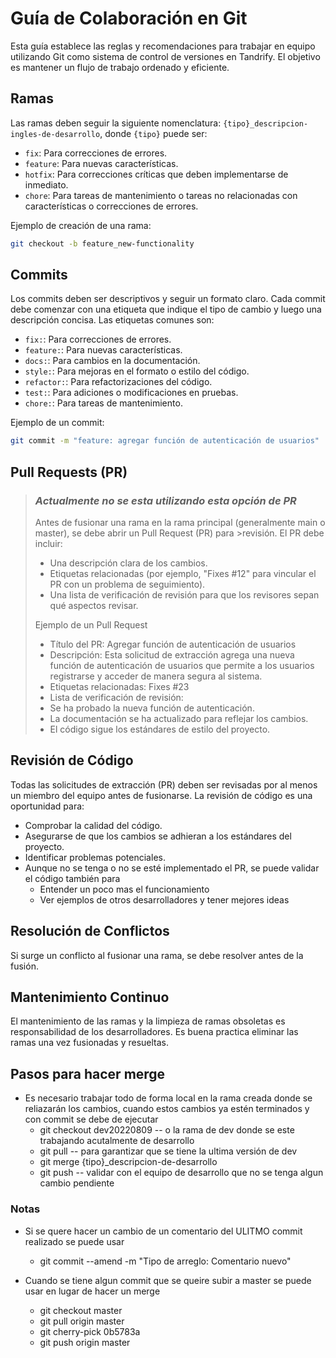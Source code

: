 # Guía de Colaboración en Git

Esta guía establece las reglas y recomendaciones para trabajar en equipo utilizando Git como sistema de control de versiones en Tandrify. El objetivo es mantener un flujo de trabajo ordenado y eficiente.

## Ramas

Las ramas deben seguir la siguiente nomenclatura: `{tipo}_descripcion-ingles-de-desarrollo`, donde `{tipo}` puede ser:

- `fix`: Para correcciones de errores.
- `feature`: Para nuevas características.
- `hotfix`: Para correcciones críticas que deben implementarse de inmediato.
- `chore`: Para tareas de mantenimiento o tareas no relacionadas con características o correcciones de errores.

Ejemplo de creación de una rama:
```bash
git checkout -b feature_new-functionality
```

## Commits

Los commits deben ser descriptivos y seguir un formato claro. Cada commit debe comenzar con una etiqueta que indique el tipo de cambio y luego una descripción concisa. Las etiquetas comunes son:

- `fix:`: Para correcciones de errores.
- `feature:`: Para nuevas características.
- `docs:`: Para cambios en la documentación.
- `style:`: Para mejoras en el formato o estilo del código.
- `refactor:`: Para refactorizaciones del código.
- `test:`: Para adiciones o modificaciones en pruebas.
- `chore:`: Para tareas de mantenimiento.

Ejemplo de un commit:
```bash
git commit -m "feature: agregar función de autenticación de usuarios"
```
## Pull Requests (PR) 
>### *Actualmente no se esta utilizando esta opción de PR*
>
>Antes de fusionar una rama en la rama principal (generalmente main o master), se debe abrir un Pull Request (PR) para >revisión. El PR debe incluir:
>
>- Una descripción clara de los cambios.
>- Etiquetas relacionadas (por ejemplo, "Fixes #12" para vincular el PR con un problema de seguimiento).
>- Una lista de verificación de revisión para que los revisores sepan qué aspectos revisar.
>
>Ejemplo de un Pull Request
>- Título del PR: Agregar función de autenticación de usuarios
>- Descripción: Esta solicitud de extracción agrega una nueva función de autenticación de usuarios que permite a los usuarios registrarse y acceder de manera segura al sistema.
>- Etiquetas relacionadas: Fixes #23
>- Lista de verificación de revisión:
>  - Se ha probado la nueva función de autenticación.
>  - La documentación se ha actualizado para reflejar los cambios.
>  - El código sigue los estándares de estilo del proyecto.

## Revisión de Código

Todas las solicitudes de extracción (PR) deben ser revisadas por al menos un miembro del equipo antes de fusionarse. La revisión de código es una oportunidad para:

- Comprobar la calidad del código.
- Asegurarse de que los cambios se adhieran a los estándares del proyecto.
- Identificar problemas potenciales.
- Aunque no se tenga o no se esté implementado el PR, se puede validar el código también para
  - Entender un poco mas el funcionamiento
  - Ver ejemplos de otros desarrolladores y tener mejores ideas


## Resolución de Conflictos
Si surge un conflicto al fusionar una rama, se debe resolver antes de la fusión. 

## Mantenimiento Continuo
El mantenimiento de las ramas y la limpieza de ramas obsoletas es responsabilidad de los desarrolladores. Es buena practica eliminar las ramas una vez fusionadas y resueltas.

## Pasos para hacer merge
- Es necesario trabajar todo de forma local en la rama creada donde se reliazarán los cambios, cuando estos cambios ya estén terminados y con commit se debe de ejecutar 
  - git checkout dev20220809 -- o la rama de dev donde se este trabajando acutalmente de desarrollo
  - git pull -- para garantizar que se tiene la ultima versión de dev
  - git merge {tipo}_descripcion-de-desarrollo
  - git push -- validar con el equipo de desarrollo que no se tenga algun cambio pendiente

### Notas
- Si se quere hacer un cambio de un comentario del ULITMO commit realizado se puede usar
  - git commit --amend -m "Tipo de arreglo: Comentario nuevo"

- Cuando se tiene algun commit que se queire subir a master se puede usar en lugar de hacer un merge
  - git checkout master
  - git pull origin master
  - git cherry-pick 0b5783a
  - git push origin master
